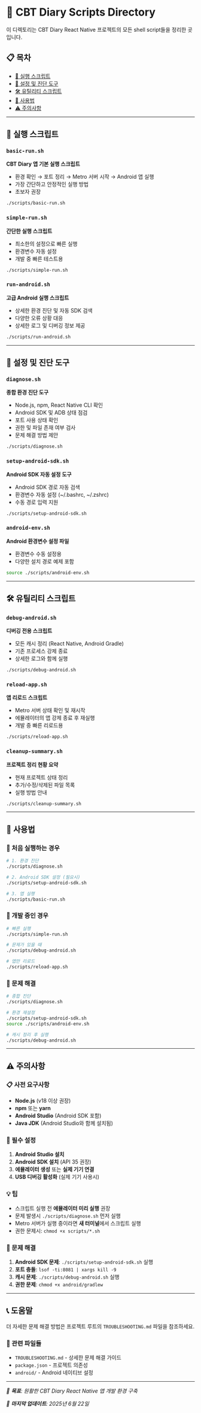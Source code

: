 # 📂 CBT Diary Scripts Directory

이 디렉토리는 CBT Diary React Native 프로젝트의 모든 shell script들을 정리한 곳입니다.

## 📋 목차

- [🚀 실행 스크립트](#-실행-스크립트)
- [🔧 설정 및 진단 도구](#-설정-및-진단-도구)
- [🛠️ 유틸리티 스크립트](#️-유틸리티-스크립트)
- [📝 사용법](#-사용법)
- [⚠️ 주의사항](#️-주의사항)

---

## 🚀 실행 스크립트

### `basic-run.sh`
**CBT Diary 앱 기본 실행 스크립트**
- 환경 확인 → 포트 정리 → Metro 서버 시작 → Android 앱 실행
- 가장 간단하고 안정적인 실행 방법
- 초보자 권장

```bash
./scripts/basic-run.sh
```

### `simple-run.sh`
**간단한 실행 스크립트**
- 최소한의 설정으로 빠른 실행
- 환경변수 자동 설정
- 개발 중 빠른 테스트용

```bash
./scripts/simple-run.sh
```

### `run-android.sh`
**고급 Android 실행 스크립트**
- 상세한 환경 진단 및 자동 SDK 검색
- 다양한 오류 상황 대응
- 상세한 로그 및 디버깅 정보 제공

```bash
./scripts/run-android.sh
```

---

## 🔧 설정 및 진단 도구

### `diagnose.sh`
**종합 환경 진단 도구**
- Node.js, npm, React Native CLI 확인
- Android SDK 및 ADB 상태 점검
- 포트 사용 상태 확인
- 권한 및 파일 존재 여부 검사
- 문제 해결 방법 제안

```bash
./scripts/diagnose.sh
```

### `setup-android-sdk.sh`
**Android SDK 자동 설정 도구**
- Android SDK 경로 자동 검색
- 환경변수 자동 설정 (~/.bashrc, ~/.zshrc)
- 수동 경로 입력 지원

```bash
./scripts/setup-android-sdk.sh
```

### `android-env.sh`
**Android 환경변수 설정 파일**
- 환경변수 수동 설정용
- 다양한 설치 경로 예제 포함

```bash
source ./scripts/android-env.sh
```

---

## 🛠️ 유틸리티 스크립트

### `debug-android.sh`
**디버깅 전용 스크립트**
- 모든 캐시 정리 (React Native, Android Gradle)
- 기존 프로세스 강제 종료
- 상세한 로그와 함께 실행

```bash
./scripts/debug-android.sh
```

### `reload-app.sh`
**앱 리로드 스크립트**
- Metro 서버 상태 확인 및 재시작
- 에뮬레이터의 앱 강제 종료 후 재실행
- 개발 중 빠른 리로드용

```bash
./scripts/reload-app.sh
```

### `cleanup-summary.sh`
**프로젝트 정리 현황 요약**
- 현재 프로젝트 상태 정리
- 추가/수정/삭제된 파일 목록
- 실행 방법 안내

```bash
./scripts/cleanup-summary.sh
```

---

## 📝 사용법

### 🎯 처음 실행하는 경우
```bash
# 1. 환경 진단
./scripts/diagnose.sh

# 2. Android SDK 설정 (필요시)
./scripts/setup-android-sdk.sh

# 3. 앱 실행
./scripts/basic-run.sh
```

### 🔄 개발 중인 경우
```bash
# 빠른 실행
./scripts/simple-run.sh

# 문제가 있을 때
./scripts/debug-android.sh

# 앱만 리로드
./scripts/reload-app.sh
```

### 🐛 문제 해결
```bash
# 종합 진단
./scripts/diagnose.sh

# 환경 재설정
./scripts/setup-android-sdk.sh
source ./scripts/android-env.sh

# 캐시 정리 후 실행
./scripts/debug-android.sh
```

---

## ⚠️ 주의사항

### 📋 사전 요구사항
- **Node.js** (v18 이상 권장)
- **npm** 또는 **yarn**
- **Android Studio** (Android SDK 포함)
- **Java JDK** (Android Studio와 함께 설치됨)

### 🔧 필수 설정
1. **Android Studio 설치**
2. **Android SDK 설치** (API 35 권장)
3. **에뮬레이터 생성** 또는 **실제 기기 연결**
4. **USB 디버깅 활성화** (실제 기기 사용시)

### 💡 팁
- 스크립트 실행 전 **에뮬레이터 미리 실행** 권장
- 문제 발생시 `./scripts/diagnose.sh` 먼저 실행
- Metro 서버가 실행 중이라면 **새 터미널**에서 스크립트 실행
- 권한 문제시: `chmod +x scripts/*.sh`

### 🚨 문제 해결
1. **Android SDK 문제**: `./scripts/setup-android-sdk.sh` 실행
2. **포트 충돌**: `lsof -ti:8081 | xargs kill -9`
3. **캐시 문제**: `./scripts/debug-android.sh` 실행
4. **권한 문제**: `chmod +x android/gradlew`

---

## 📞 도움말

더 자세한 문제 해결 방법은 프로젝트 루트의 `TROUBLESHOOTING.md` 파일을 참조하세요.

### 🔗 관련 파일들
- `TROUBLESHOOTING.md` - 상세한 문제 해결 가이드
- `package.json` - 프로젝트 의존성
- `android/` - Android 네이티브 설정

---

*🎯 **목표**: 원활한 CBT Diary React Native 앱 개발 환경 구축*

*📅 **마지막 업데이트**: 2025년 6월 22일*
